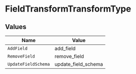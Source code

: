 # FieldTransformTransformType


## Values

| Name                | Value               |
| ------------------- | ------------------- |
| `AddField`          | add_field           |
| `RemoveField`       | remove_field        |
| `UpdateFieldSchema` | update_field_schema |